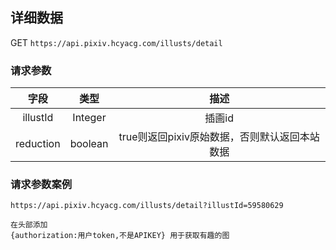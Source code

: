 
## 详细数据

GET `https://api.pixiv.hcyacg.com/illusts/detail`

### 请求参数
| 字段  | 类型  | 描述  |
| :------------: | :------------: | :------------: |
| illustId  |  Integer |  插画id |
|reduction | boolean| true则返回pixiv原始数据，否则默认返回本站数据|


### 请求参数案例
```http
https://api.pixiv.hcyacg.com/illusts/detail?illustId=59580629
```

```http
在头部添加
{authorization:用户token,不是APIKEY} 用于获取有趣的图
```
